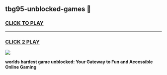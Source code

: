 
## tbg95-unblocked-games 👋
<h3>
<a href="https://premium.freeplayer.one?title=tbg95-unblocked-games&ref=14F">CLICK TO PLAY</a></h3>
<hr>

<h3>
<a href="https://premium.freeplayer.one?title=tbg95-unblocked-games&ref=14F">CLICK 2 PLAY</a>
  
</h3>

<a href="https://premium.freeplayer.one?title=tbg95-unblocked-games&ref=12F/"><img src="https://clearcache.store/games.png"></a>


**worlds hardest game unblocked: Your Gateway to Fun and Accessible Online Gaming**
